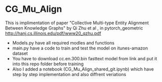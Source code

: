 # CG_Mu_Align
This is implimentation of paper "Collective Multi-type Entity Alignment Between Knowledge Graphs" by Qi Zhu et al , in pytorch_geometric   http://hanj.cs.illinois.edu/pdf/www20_qzhu.pdf

* Models.py have all required modles and functions
* main.py have a code to train and test the model on itunes-amazon dataset
* You have to download cc.en.300.bin  fasttext model from link and put it into this repo folder before training
* Also I added a notebook (CG_Mu_Align_shared_git.ipynb) which have step by step implementation and also diffrent veriations
